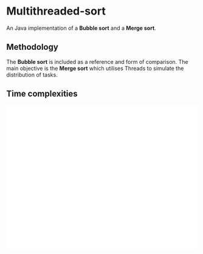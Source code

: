 # Multithreaded-sort

An Java implementation of a **Bubble sort** and a **Merge sort**.

## Methodology
The **Bubble sort** is included as a reference and form of comparison. The main objective is the **Merge sort** which utilises Threads to simulate the distribution of tasks. 

## Time complexities

![plot](comparison.png)